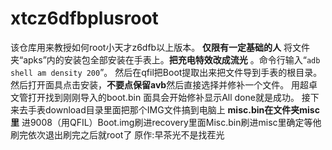 # xtcz6dfbplusroot
该仓库用来教授如何root小天才z6dfb以上版本。
**仅限有一定基础的人**
将文件夹“apks”内的安装包全部安装在手表上。**把充电特效改成流光**
。命令行输入“`adb shell am density 200`”。
然后在qfil把Boot提取出来把文件导到手表的根目录。
然后打开面具点击安装，**不要点保留avb**然后直接选择并修补一个文件。
用超卓文管打开找到刚刚导入的boot.bin
面具会开始修补显示All done就是成功。
接下来去手表download目录里面把那个IMG文件搞到电脑上
**misc.bin在文件夹misc里**
进9008（用QFIL）Boot.img刷进recovery里面Misc.bin刷进misc里确定等他刷完依次退出刷完之后就root了
原作:早茶光不是找茬光
